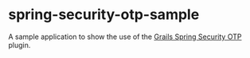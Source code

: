 spring-security-otp-sample
==========================

A sample application to show the use of the [Grails Spring Security OTP][grails-spring-security-otp] plugin.

[grails-spring-security-otp]:https://github.com/osoco/grails-spring-security-otp